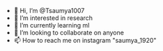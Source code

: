 - 👋 Hi, I’m @Tsaumya1007
- 👀 I’m interested in research
- 🌱 I’m currently learning ml
- 💞️ I’m looking to collaborate on anyone
- 📫 How to reach me on instagram "saumya_1920"

<!---
Tsaumya1007/Tsaumya1007 is a ✨ special ✨ repository because its `README.md` (this file) appears on your GitHub profile.
You can click the Preview link to take a look at your changes.
--->
